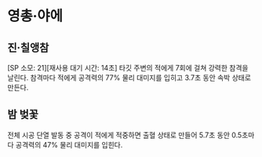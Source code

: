 # 영총·야에

## 진·칠앵참

[SP 소모: 21][재사용 대기 시간: 14초] 타깃 주변의 적에게 7회에 걸쳐 강력한 참격을 날린다. 참격마다 적에게 공격력의 77% 물리 대미지를 입히고 3.7초 동안 속박 상태로 만든다.

## 밤 벚꽃

전체 시공 단열 발동 중 공격이 적에게 적중하면 출혈 상태로 만들어 5.7초 동안 0.5초마다 공격력의 47% 물리 대미지를 입힌다.
